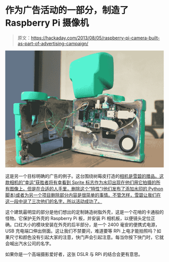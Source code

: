 # 作为广告活动的一部分，制造了 Raspberry Pi 摄像机

> 原文：<https://hackaday.com/2013/08/05/raspberry-pi-camera-built-as-part-of-advertising-campaign/>

![the-rpi-camera](img/22cf733b03de75d524578491056171d0.png)

这是另一个目标明确的广告的例子。这台围绕树莓皮打造的[相机是雪碧的赠品。这款相机的“幸运”获胜者将有幸看到 Sprite 标志作为水印出现在他们用它拍摄的所有图像上。但是在合适的人手里，删除这个“特性”(他们发布了添加水印的 Python 脚本)或者为另一个项目删除部分内容是很简单的事情。不管怎样，雪碧让我们在这一段中说了三次他们的名字，所以活动成功了。](http://robofun.ro/create/the-sprite-raspberrypi-camera/)

这个建筑最明显的部分是他们想出的定制铸造树脂外壳，这是一个花哨的卡通般的怪物。它保护无外壳的 Raspberry Pi 板，并安装 Pi 相机板，以便镜头定位正确。口红大小的模块安装在外壳的后半部分，是一个 2400 毫安的便携式电源，USB 充电端口伸出侧面。这让我们不禁要问，难道要等 RPi 上电才能拍照吗？如果尺寸和颜色没有引起大家的注意，快门声会引起注意。每当你按下快门时，它就会喊出汽水公司的名字。

如果你是一个高端摄影爱好者，这张 DSLR 与 RPi 的结合会更有意思。